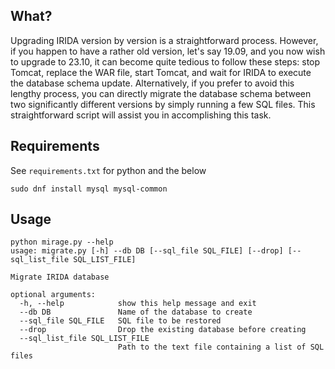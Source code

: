 ## What?
Upgrading IRIDA version by version is a straightforward process. However, if you happen to have a rather old version, let's say 19.09, and you now wish to upgrade to 23.10, it can become quite tedious to follow these steps: stop Tomcat, replace the WAR file, start Tomcat, and wait for IRIDA to execute the database schema update. Alternatively, if you prefer to avoid this lengthy process, you can directly migrate the database schema between two significantly different versions by simply running a few SQL files. This straightforward script will assist you in accomplishing this task.

## Requirements

See `requirements.txt` for python and the below

```
sudo dnf install mysql mysql-common
```

## Usage
```
python mirage.py --help
usage: migrate.py [-h] --db DB [--sql_file SQL_FILE] [--drop] [--sql_list_file SQL_LIST_FILE]

Migrate IRIDA database

optional arguments:
  -h, --help            show this help message and exit
  --db DB               Name of the database to create
  --sql_file SQL_FILE   SQL file to be restored
  --drop                Drop the existing database before creating
  --sql_list_file SQL_LIST_FILE
                        Path to the text file containing a list of SQL files
```